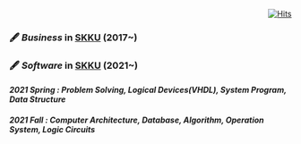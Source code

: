 

<div align = "center">
              
              
</div>

<div align="right">
 
[![Hits](https://hits.seeyoufarm.com/api/count/incr/badge.svg?url=https%3A%2F%2Fgithub.com%2FSNP0301&count_bg=%2339D59D&title_bg=%23555555&icon=&icon_color=%23E7E7E7&title=hit+with&edge_flat=false)](https://hits.seeyoufarm.com)
 
</div>
              
### 🖋 *Business* in [SKKU](https://www.skku.edu/eng/) (2017~) <br>


### 🖋 *Software* in [SKKU](https://www.skku.edu/eng/) (2021~) <br>



####   *2021 Spring : Problem Solving, Logical Devices(VHDL), System Program, Data Structure* <br>


####   *2021 Fall : Computer Architecture, Database, Algorithm, Operation System, Logic Circuits*  <br>


